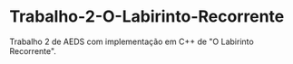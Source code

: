 # Trabalho-2-O-Labirinto-Recorrente
Trabalho 2 de AEDS com implementação em C++ de "O Labirinto Recorrente".
